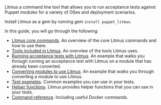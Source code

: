 Litmus a command line tool that allows you to run acceptance tests against Puppet modules for a variety of OSes and deployment scenarios.

Install Litmus as a gem by running gem `install puppet_litmus`.

In this guide, you will go through the following:

* [Litmus core commands](https://github.com/puppetlabs/puppet_litmus/wiki/Litmus-core-commands). An overview of the core Litmus commands and how to use them.
* [Tools included in Litmus](https://github.com/puppetlabs/puppet_litmus/wiki/tools-included-in-Litmus). An overview of the tools Litmus uses.
* [Running acceptance tests with Litmus](https://github.com/puppetlabs/puppet_litmus/wiki/Running-acceptance-tests). An example that walks you through running an acceptance test with Litmus on a module that has already been converted.
* [Converting modules to use Litmus](https://github.com/puppetlabs/puppet_litmus/wiki/Converting-a-module-to-use-Litmus). An example that walks you through converting a module to use Litmus.
* [Test examples](https://github.com/puppetlabs/puppet_litmus/wiki/Litmus-test-examples). Common examples you can use in your tests. 
* [Helper functions](https://github.com/puppetlabs/puppet_litmus/wiki/Litmus-helper-functions). Litmus provides helper functions that you can use in your tests.
* [Command reference](https://github.com/puppetlabs/puppet_litmus/wiki/Helper-Functions-for-Litmus). Including useful Docker commands. 